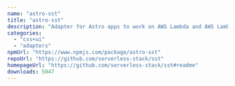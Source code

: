 ```yaml
---
name: "astro-sst"
title: "astro-sst"
description: "Adapter for Astro apps to work on AWS Lambda and AWS Lambda@Edge."
categories:
  - "css+ui"
  - "adapters"
npmUrl: "https://www.npmjs.com/package/astro-sst"
repoUrl: "https://github.com/serverless-stack/sst"
homepageUrl: "https://github.com/serverless-stack/sst#readme"
downloads: 5047
---
```

